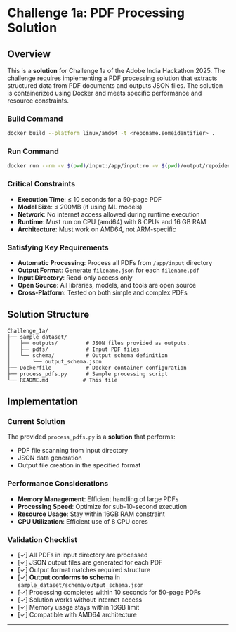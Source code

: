 # Challenge 1a: PDF Processing Solution

## Overview
This is a **solution** for Challenge 1a of the Adobe India Hackathon 2025. The challenge requires implementing a PDF processing solution that extracts structured data from PDF documents and outputs JSON files. The solution is containerized using Docker and meets specific performance and resource constraints.

### Build Command
```bash
docker build --platform linux/amd64 -t <reponame.someidentifier> .
```

### Run Command
```bash
docker run --rm -v $(pwd)/input:/app/input:ro -v $(pwd)/output/repoidentifier/:/app/output --network none <reponame.someidentifier>
```

### Critical Constraints
- **Execution Time**: ≤ 10 seconds for a 50-page PDF
- **Model Size**: ≤ 200MB (if using ML models)
- **Network**: No internet access allowed during runtime execution
- **Runtime**: Must run on CPU (amd64) with 8 CPUs and 16 GB RAM
- **Architecture**: Must work on AMD64, not ARM-specific

### Satisfying Key Requirements
- **Automatic Processing**: Process all PDFs from `/app/input` directory
- **Output Format**: Generate `filename.json` for each `filename.pdf`
- **Input Directory**: Read-only access only
- **Open Source**: All libraries, models, and tools are open source
- **Cross-Platform**: Tested on both simple and complex PDFs

## Solution Structure
```
Challenge_1a/
├── sample_dataset/
│   ├── outputs/         # JSON files provided as outputs.
│   ├── pdfs/            # Input PDF files
│   └── schema/          # Output schema definition
│       └── output_schema.json
├── Dockerfile           # Docker container configuration
├── process_pdfs.py      # Sample processing script
└── README.md           # This file
```

## Implementation

### Current Solution
The provided `process_pdfs.py` is a **solution** that performs:
- PDF file scanning from input directory
- JSON data generation
- Output file creation in the specified format


### Performance Considerations
- **Memory Management**: Efficient handling of large PDFs
- **Processing Speed**: Optimize for sub-10-second execution
- **Resource Usage**: Stay within 16GB RAM constraint
- **CPU Utilization**: Efficient use of 8 CPU cores

### Validation Checklist
- [✓] All PDFs in input directory are processed
- [✓] JSON output files are generated for each PDF
- [✓] Output format matches required structure
- [✓] **Output conforms to schema** in `sample_dataset/schema/output_schema.json`
- [✓] Processing completes within 10 seconds for 50-page PDFs
- [✓] Solution works without internet access
- [✓] Memory usage stays within 16GB limit
- [✓] Compatible with AMD64 architecture

---
